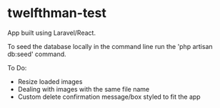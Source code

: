 # twelfthman-test

App built using Laravel/React.

To seed the database locally in the command line run the 'php artisan db:seed' command.


To Do:
- Resize loaded images
- Dealing with images with the same file name
- Custom delete confirmation message/box styled to fit the app
